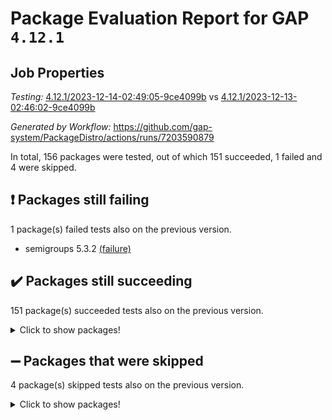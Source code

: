 # Package Evaluation Report for GAP `4.12.1`

## Job Properties

*Testing:* [4.12.1/2023-12-14-02:49:05-9ce4099b](https://github.com/gap-system/PackageDistro/blob/data/reports/4.12.1/2023-12-14-02:49:05-9ce4099b) vs [4.12.1/2023-12-13-02:46:02-9ce4099b](https://github.com/gap-system/PackageDistro/blob/data/reports/4.12.1/2023-12-13-02:46:02-9ce4099b)

*Generated by Workflow:* https://github.com/gap-system/PackageDistro/actions/runs/7203590879

In total, 156 packages were tested, out of which 151 succeeded, 1 failed and 4 were skipped.

## :exclamation: Packages still failing

1 package(s) failed tests also on the previous version.
- semigroups 5.3.2 [(failure)](https://github.com/gap-system/PackageDistro/actions/runs/7203590879/job/19624105887)

## :heavy_check_mark: Packages still succeeding

151 package(s) succeeded tests also on the previous version.
<details><summary>Click to show packages!</summary>

- 4ti2interface 2023.02-04 [(success)](https://github.com/gap-system/PackageDistro/actions/runs/7203590879/job/19624083887)
- ace 5.6.2 [(success)](https://github.com/gap-system/PackageDistro/actions/runs/7203590879/job/19624084026)
- aclib 1.3.2 [(success)](https://github.com/gap-system/PackageDistro/actions/runs/7203590879/job/19624084177)
- agt 0.3.1 [(success)](https://github.com/gap-system/PackageDistro/actions/runs/7203590879/job/19624084321)
- alnuth 3.2.1 [(success)](https://github.com/gap-system/PackageDistro/actions/runs/7203590879/job/19624084503)
- anupq 3.3.0 [(success)](https://github.com/gap-system/PackageDistro/actions/runs/7203590879/job/19624084674)
- atlasrep 2.1.7 [(success)](https://github.com/gap-system/PackageDistro/actions/runs/7203590879/job/19624087226)
- autodoc 2023.06.19 [(success)](https://github.com/gap-system/PackageDistro/actions/runs/7203590879/job/19624087548)
- automata 1.15 [(success)](https://github.com/gap-system/PackageDistro/actions/runs/7203590879/job/19624087738)
- automgrp 1.3.2 [(success)](https://github.com/gap-system/PackageDistro/actions/runs/7203590879/job/19624087920)
- autpgrp 1.11 [(success)](https://github.com/gap-system/PackageDistro/actions/runs/7203590879/job/19624088086)
- cap 2023.12-06 [(success)](https://github.com/gap-system/PackageDistro/actions/runs/7203590879/job/19624088246)
- caratinterface 2.3.5 [(success)](https://github.com/gap-system/PackageDistro/actions/runs/7203590879/job/19624088419)
- cddinterface 2022.11.01 [(success)](https://github.com/gap-system/PackageDistro/actions/runs/7203590879/job/19624088583)
- circle 1.6.6 [(success)](https://github.com/gap-system/PackageDistro/actions/runs/7203590879/job/19624088773)
- classicpres 1.22 [(success)](https://github.com/gap-system/PackageDistro/actions/runs/7203590879/job/19624088929)
- cohomolo 1.6.11 [(success)](https://github.com/gap-system/PackageDistro/actions/runs/7203590879/job/19624089114)
- congruence 1.2.5 [(success)](https://github.com/gap-system/PackageDistro/actions/runs/7203590879/job/19624089266)
- corelg 1.56 [(success)](https://github.com/gap-system/PackageDistro/actions/runs/7203590879/job/19624089432)
- crime 1.6 [(success)](https://github.com/gap-system/PackageDistro/actions/runs/7203590879/job/19624089609)
- crisp 1.4.6 [(success)](https://github.com/gap-system/PackageDistro/actions/runs/7203590879/job/19624089762)
- crypting 0.10.4 [(success)](https://github.com/gap-system/PackageDistro/actions/runs/7203590879/job/19624089904)
- cryst 4.1.26 [(success)](https://github.com/gap-system/PackageDistro/actions/runs/7203590879/job/19624090050)
- crystcat 1.1.10 [(success)](https://github.com/gap-system/PackageDistro/actions/runs/7203590879/job/19624090227)
- ctbllib 1.3.6 [(success)](https://github.com/gap-system/PackageDistro/actions/runs/7203590879/job/19624090381)
- cubefree 1.19 [(success)](https://github.com/gap-system/PackageDistro/actions/runs/7203590879/job/19624090534)
- curlinterface 2.3.2 [(success)](https://github.com/gap-system/PackageDistro/actions/runs/7203590879/job/19624090718)
- cvec 2.8.1 [(success)](https://github.com/gap-system/PackageDistro/actions/runs/7203590879/job/19624090894)
- datastructures 0.3.0 [(success)](https://github.com/gap-system/PackageDistro/actions/runs/7203590879/job/19624091058)
- deepthought 1.0.6 [(success)](https://github.com/gap-system/PackageDistro/actions/runs/7203590879/job/19624091267)
- design 1.8 [(success)](https://github.com/gap-system/PackageDistro/actions/runs/7203590879/job/19624091417)
- difsets 2.3.1 [(success)](https://github.com/gap-system/PackageDistro/actions/runs/7203590879/job/19624091584)
- digraphs 1.6.3 [(success)](https://github.com/gap-system/PackageDistro/actions/runs/7203590879/job/19624091735)
- edim 1.3.7 [(success)](https://github.com/gap-system/PackageDistro/actions/runs/7203590879/job/19624091859)
- example 4.3.4 [(success)](https://github.com/gap-system/PackageDistro/actions/runs/7203590879/job/19624092013)
- examplesforhomalg 2023.10-01 [(success)](https://github.com/gap-system/PackageDistro/actions/runs/7203590879/job/19624092231)
- factint 1.6.3 [(success)](https://github.com/gap-system/PackageDistro/actions/runs/7203590879/job/19624092390)
- ferret 1.0.9 [(success)](https://github.com/gap-system/PackageDistro/actions/runs/7203590879/job/19624092546)
- fga 1.5.0 [(success)](https://github.com/gap-system/PackageDistro/actions/runs/7203590879/job/19624092707)
- fining 1.5.6 [(success)](https://github.com/gap-system/PackageDistro/actions/runs/7203590879/job/19624092911)
- float 1.0.3 [(success)](https://github.com/gap-system/PackageDistro/actions/runs/7203590879/job/19624093088)
- format 1.4.3 [(success)](https://github.com/gap-system/PackageDistro/actions/runs/7203590879/job/19624093245)
- forms 1.2.9 [(success)](https://github.com/gap-system/PackageDistro/actions/runs/7203590879/job/19624093380)
- fplsa 1.2.6 [(success)](https://github.com/gap-system/PackageDistro/actions/runs/7203590879/job/19624093520)
- fr 2.4.12 [(success)](https://github.com/gap-system/PackageDistro/actions/runs/7203590879/job/19624093673)
- francy 2.0.3 [(success)](https://github.com/gap-system/PackageDistro/actions/runs/7203590879/job/19624093830)
- fwtree 1.3 [(success)](https://github.com/gap-system/PackageDistro/actions/runs/7203590879/job/19624093970)
- gapdoc 1.6.6 [(success)](https://github.com/gap-system/PackageDistro/actions/runs/7203590879/job/19624094112)
- gauss 2023.02-04 [(success)](https://github.com/gap-system/PackageDistro/actions/runs/7203590879/job/19624094283)
- gaussforhomalg 2023.11-01 [(success)](https://github.com/gap-system/PackageDistro/actions/runs/7203590879/job/19624094436)
- gbnp 1.0.5 [(success)](https://github.com/gap-system/PackageDistro/actions/runs/7203590879/job/19624094591)
- generalizedmorphismsforcap 2023.08-02 [(success)](https://github.com/gap-system/PackageDistro/actions/runs/7203590879/job/19624094716)
- genss 1.6.8 [(success)](https://github.com/gap-system/PackageDistro/actions/runs/7203590879/job/19624094895)
- gradedmodules 2023.09-01 [(success)](https://github.com/gap-system/PackageDistro/actions/runs/7203590879/job/19624095051)
- gradedringforhomalg 2023.08-01 [(success)](https://github.com/gap-system/PackageDistro/actions/runs/7203590879/job/19624095195)
- grape 4.9.0 [(success)](https://github.com/gap-system/PackageDistro/actions/runs/7203590879/job/19624095338)
- groupoids 1.73 [(success)](https://github.com/gap-system/PackageDistro/actions/runs/7203590879/job/19624095487)
- grpconst 2.6.4 [(success)](https://github.com/gap-system/PackageDistro/actions/runs/7203590879/job/19624095633)
- guarana 0.96.3 [(success)](https://github.com/gap-system/PackageDistro/actions/runs/7203590879/job/19624095778)
- guava 3.18 [(success)](https://github.com/gap-system/PackageDistro/actions/runs/7203590879/job/19624095889)
- hap 1.60 [(success)](https://github.com/gap-system/PackageDistro/actions/runs/7203590879/job/19624096028)
- hapcryst 0.1.15 [(success)](https://github.com/gap-system/PackageDistro/actions/runs/7203590879/job/19624096172)
- hecke 1.5.3 [(success)](https://github.com/gap-system/PackageDistro/actions/runs/7203590879/job/19624096314)
- help 3.5 [(success)](https://github.com/gap-system/PackageDistro/actions/runs/7203590879/job/19624096468)
- homalg 2023.10-01 [(success)](https://github.com/gap-system/PackageDistro/actions/runs/7203590879/job/19624096640)
- homalgtocas 2023.11-01 [(success)](https://github.com/gap-system/PackageDistro/actions/runs/7203590879/job/19624096792)
- idrel 2.45 [(success)](https://github.com/gap-system/PackageDistro/actions/runs/7203590879/job/19624096950)
- images 1.3.1 [(success)](https://github.com/gap-system/PackageDistro/actions/runs/7203590879/job/19624097079)
- intpic 0.3.0 [(success)](https://github.com/gap-system/PackageDistro/actions/runs/7203590879/job/19624097274)
- io 4.8.2 [(success)](https://github.com/gap-system/PackageDistro/actions/runs/7203590879/job/19624097432)
- io_forhomalg 2023.02-04 [(success)](https://github.com/gap-system/PackageDistro/actions/runs/7203590879/job/19624097602)
- irredsol 1.4.4 [(success)](https://github.com/gap-system/PackageDistro/actions/runs/7203590879/job/19624097750)
- json 2.1.1 [(success)](https://github.com/gap-system/PackageDistro/actions/runs/7203590879/job/19624097896)
- jupyterkernel 1.5.0 [(success)](https://github.com/gap-system/PackageDistro/actions/runs/7203590879/job/19624098077)
- jupyterviz 1.5.6 [(success)](https://github.com/gap-system/PackageDistro/actions/runs/7203590879/job/19624098265)
- kan 1.36 [(success)](https://github.com/gap-system/PackageDistro/actions/runs/7203590879/job/19624098439)
- kbmag 1.5.11 [(success)](https://github.com/gap-system/PackageDistro/actions/runs/7203590879/job/19624098638)
- laguna 3.9.6 [(success)](https://github.com/gap-system/PackageDistro/actions/runs/7203590879/job/19624098790)
- liealgdb 2.2.1 [(success)](https://github.com/gap-system/PackageDistro/actions/runs/7203590879/job/19624098948)
- liepring 2.8 [(success)](https://github.com/gap-system/PackageDistro/actions/runs/7203590879/job/19624099142)
- liering 2.4.2 [(success)](https://github.com/gap-system/PackageDistro/actions/runs/7203590879/job/19624099315)
- linearalgebraforcap 2023.12-01 [(success)](https://github.com/gap-system/PackageDistro/actions/runs/7203590879/job/19624099517)
- localizeringforhomalg 2023.10-01 [(success)](https://github.com/gap-system/PackageDistro/actions/runs/7203590879/job/19624099673)
- loops 3.4.3 [(success)](https://github.com/gap-system/PackageDistro/actions/runs/7203590879/job/19624099856)
- lpres 1.0.3 [(success)](https://github.com/gap-system/PackageDistro/actions/runs/7203590879/job/19624100010)
- majoranaalgebras 1.5.1 [(success)](https://github.com/gap-system/PackageDistro/actions/runs/7203590879/job/19624100163)
- mapclass 1.4.6 [(success)](https://github.com/gap-system/PackageDistro/actions/runs/7203590879/job/19624100318)
- matgrp 0.70 [(success)](https://github.com/gap-system/PackageDistro/actions/runs/7203590879/job/19624100478)
- matricesforhomalg 2023.11-02 [(success)](https://github.com/gap-system/PackageDistro/actions/runs/7203590879/job/19624100622)
- modisom 2.5.4 [(success)](https://github.com/gap-system/PackageDistro/actions/runs/7203590879/job/19624100795)
- modulepresentationsforcap 2023.10-01 [(success)](https://github.com/gap-system/PackageDistro/actions/runs/7203590879/job/19624100971)
- modules 2023.10-01 [(success)](https://github.com/gap-system/PackageDistro/actions/runs/7203590879/job/19624101137)
- monoidalcategories 2023.11-02 [(success)](https://github.com/gap-system/PackageDistro/actions/runs/7203590879/job/19624101293)
- nconvex 2022.09-01 [(success)](https://github.com/gap-system/PackageDistro/actions/runs/7203590879/job/19624101450)
- nilmat 1.4.2 [(success)](https://github.com/gap-system/PackageDistro/actions/runs/7203590879/job/19624101621)
- nock 1.5 [(success)](https://github.com/gap-system/PackageDistro/actions/runs/7203590879/job/19624101777)
- normalizinterface 1.3.6 [(success)](https://github.com/gap-system/PackageDistro/actions/runs/7203590879/job/19624102016)
- nq 2.5.10 [(success)](https://github.com/gap-system/PackageDistro/actions/runs/7203590879/job/19624102166)
- numericalsgps 1.3.1 [(success)](https://github.com/gap-system/PackageDistro/actions/runs/7203590879/job/19624102345)
- openmath 11.5.3 [(success)](https://github.com/gap-system/PackageDistro/actions/runs/7203590879/job/19624102498)
- orb 4.9.0 [(success)](https://github.com/gap-system/PackageDistro/actions/runs/7203590879/job/19624102665)
- packagemanager 1.4.1 [(success)](https://github.com/gap-system/PackageDistro/actions/runs/7203590879/job/19624102879)
- patternclass 2.4.3 [(success)](https://github.com/gap-system/PackageDistro/actions/runs/7203590879/job/19624103068)
- permut 2.0.4 [(success)](https://github.com/gap-system/PackageDistro/actions/runs/7203590879/job/19624103244)
- polenta 1.3.10 [(success)](https://github.com/gap-system/PackageDistro/actions/runs/7203590879/job/19624103389)
- polymaking 0.8.7 [(success)](https://github.com/gap-system/PackageDistro/actions/runs/7203590879/job/19624103581)
- primgrp 3.4.4 [(success)](https://github.com/gap-system/PackageDistro/actions/runs/7203590879/job/19624103746)
- profiling 2.5.4 [(success)](https://github.com/gap-system/PackageDistro/actions/runs/7203590879/job/19624103901)
- qpa 1.34 [(success)](https://github.com/gap-system/PackageDistro/actions/runs/7203590879/job/19624104058)
- quagroup 1.8.3 [(success)](https://github.com/gap-system/PackageDistro/actions/runs/7203590879/job/19624104282)
- radiroot 2.9 [(success)](https://github.com/gap-system/PackageDistro/actions/runs/7203590879/job/19624104443)
- rcwa 4.7.1 [(success)](https://github.com/gap-system/PackageDistro/actions/runs/7203590879/job/19624104594)
- rds 1.8 [(success)](https://github.com/gap-system/PackageDistro/actions/runs/7203590879/job/19624104727)
- recog 1.4.2 [(success)](https://github.com/gap-system/PackageDistro/actions/runs/7203590879/job/19624104868)
- repndecomp 1.3.0 [(success)](https://github.com/gap-system/PackageDistro/actions/runs/7203590879/job/19624104989)
- repsn 3.1.1 [(success)](https://github.com/gap-system/PackageDistro/actions/runs/7203590879/job/19624105143)
- resclasses 4.7.3 [(success)](https://github.com/gap-system/PackageDistro/actions/runs/7203590879/job/19624105284)
- ringsforhomalg 2023.11-02 [(success)](https://github.com/gap-system/PackageDistro/actions/runs/7203590879/job/19624105452)
- sco 2023.08-01 [(success)](https://github.com/gap-system/PackageDistro/actions/runs/7203590879/job/19624105597)
- scscp 2.4.1 [(success)](https://github.com/gap-system/PackageDistro/actions/runs/7203590879/job/19624105748)
- sglppow 2.3 [(success)](https://github.com/gap-system/PackageDistro/actions/runs/7203590879/job/19624106036)
- sgpviz 0.999.5 [(success)](https://github.com/gap-system/PackageDistro/actions/runs/7203590879/job/19624106170)
- simpcomp 2.1.14 [(success)](https://github.com/gap-system/PackageDistro/actions/runs/7203590879/job/19624106339)
- singular 2023.02.09 [(success)](https://github.com/gap-system/PackageDistro/actions/runs/7203590879/job/19624106656)
- sl2reps 1.1 [(success)](https://github.com/gap-system/PackageDistro/actions/runs/7203590879/job/19624106798)
- sla 1.5.3 [(success)](https://github.com/gap-system/PackageDistro/actions/runs/7203590879/job/19624106936)
- smallgrp 1.5.3 [(success)](https://github.com/gap-system/PackageDistro/actions/runs/7203590879/job/19624107073)
- smallsemi 0.6.13 [(success)](https://github.com/gap-system/PackageDistro/actions/runs/7203590879/job/19624107181)
- sonata 2.9.6 [(success)](https://github.com/gap-system/PackageDistro/actions/runs/7203590879/job/19624107312)
- sophus 1.27 [(success)](https://github.com/gap-system/PackageDistro/actions/runs/7203590879/job/19624107433)
- sotgrps 1.2 [(success)](https://github.com/gap-system/PackageDistro/actions/runs/7203590879/job/19624107613)
- spinsym 1.5.2 [(success)](https://github.com/gap-system/PackageDistro/actions/runs/7203590879/job/19624107756)
- standardff 1.0 [(success)](https://github.com/gap-system/PackageDistro/actions/runs/7203590879/job/19624107894)
- symbcompcc 1.3.2 [(success)](https://github.com/gap-system/PackageDistro/actions/runs/7203590879/job/19624108026)
- thelma 1.3 [(success)](https://github.com/gap-system/PackageDistro/actions/runs/7203590879/job/19624108182)
- tomlib 1.2.9 [(success)](https://github.com/gap-system/PackageDistro/actions/runs/7203590879/job/19624108320)
- toolsforhomalg 2023.11-01 [(success)](https://github.com/gap-system/PackageDistro/actions/runs/7203590879/job/19624108531)
- toric 1.9.5 [(success)](https://github.com/gap-system/PackageDistro/actions/runs/7203590879/job/19624108720)
- toricvarieties 2022.07.13 [(success)](https://github.com/gap-system/PackageDistro/actions/runs/7203590879/job/19624108878)
- transgrp 3.6.4 [(success)](https://github.com/gap-system/PackageDistro/actions/runs/7203590879/job/19624109008)
- ugaly 4.1.3 [(success)](https://github.com/gap-system/PackageDistro/actions/runs/7203590879/job/19624109109)
- unipot 1.5 [(success)](https://github.com/gap-system/PackageDistro/actions/runs/7203590879/job/19624109247)
- unitlib 4.2.0 [(success)](https://github.com/gap-system/PackageDistro/actions/runs/7203590879/job/19624109402)
- utils 0.84 [(success)](https://github.com/gap-system/PackageDistro/actions/runs/7203590879/job/19624109554)
- uuid 0.7 [(success)](https://github.com/gap-system/PackageDistro/actions/runs/7203590879/job/19624109710)
- walrus 0.9991 [(success)](https://github.com/gap-system/PackageDistro/actions/runs/7203590879/job/19624109864)
- wedderga 4.10.4 [(success)](https://github.com/gap-system/PackageDistro/actions/runs/7203590879/job/19624110042)
- xmod 2.91 [(success)](https://github.com/gap-system/PackageDistro/actions/runs/7203590879/job/19624110232)
- xmodalg 1.23 [(success)](https://github.com/gap-system/PackageDistro/actions/runs/7203590879/job/19624110446)
- yangbaxter 0.10.3 [(success)](https://github.com/gap-system/PackageDistro/actions/runs/7203590879/job/19624110601)
- zeromqinterface 0.14 [(success)](https://github.com/gap-system/PackageDistro/actions/runs/7203590879/job/19624110776)
</details>

## :heavy_minus_sign: Packages that were skipped

4 package(s) skipped tests also on the previous version.
<details><summary>Click to show packages!</summary>

- browse 1.8.21 [(skipped)](https://github.com/gap-system/PackageDistro/actions/runs/7203590879/job/19623682433)
- itc 1.5.1 [(skipped)](https://github.com/gap-system/PackageDistro/actions/runs/7203590879/job/19623682433)
- polycyclic 2.16 [(skipped)](https://github.com/gap-system/PackageDistro/actions/runs/7203590879/job/19623682433)
- xgap 4.31 [(skipped)](https://github.com/gap-system/PackageDistro/actions/runs/7203590879/job/19623682433)
</details>

